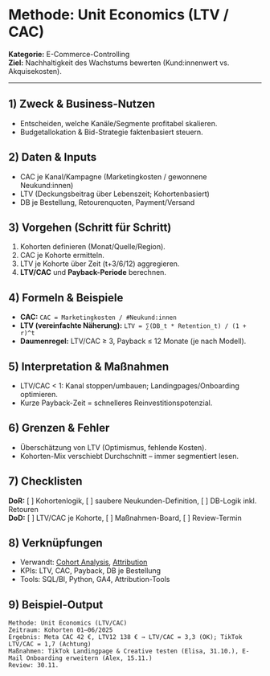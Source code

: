 # Methode: Unit Economics (LTV / CAC)

**Kategorie:** E-Commerce-Controlling  
**Ziel:** Nachhaltigkeit des Wachstums bewerten (Kund:innenwert vs. Akquisekosten).

---

## 1) Zweck & Business-Nutzen
- Entscheiden, welche Kanäle/Segmente profitabel skalieren.
- Budgetallokation & Bid-Strategie faktenbasiert steuern.

## 2) Daten & Inputs
- CAC je Kanal/Kampagne (Marketingkosten / gewonnene Neukund:innen)
- LTV (Deckungsbeitrag über Lebenszeit; Kohortenbasiert)
- DB je Bestellung, Retourenquoten, Payment/Versand

## 3) Vorgehen (Schritt für Schritt)
1. Kohorten definieren (Monat/Quelle/Region).  
2. CAC je Kohorte ermitteln.  
3. LTV je Kohorte über Zeit (t+3/6/12) aggregieren.  
4. **LTV/CAC** und **Payback-Periode** berechnen.

## 4) Formeln & Beispiele
- **CAC:** `CAC = Marketingkosten / #Neukund:innen`  
- **LTV (vereinfachte Näherung):** `LTV = ∑(DB_t * Retention_t) / (1 + r)^t`  
- **Daumenregel:** LTV/CAC ≥ 3, Payback ≤ 12 Monate (je nach Modell).

## 5) Interpretation & Maßnahmen
- LTV/CAC < 1: Kanal stoppen/umbauen; Landingpages/Onboarding optimieren.
- Kurze Payback-Zeit = schnelleres Reinvestitionspotenzial.

## 6) Grenzen & Fehler
- Überschätzung von LTV (Optimismus, fehlende Kosten).
- Kohorten-Mix verschiebt Durchschnitt – immer segmentiert lesen.

## 7) Checklisten
**DoR:** [ ] Kohortenlogik, [ ] saubere Neukunden-Definition, [ ] DB-Logik inkl. Retouren  
**DoD:** [ ] LTV/CAC je Kohorte, [ ] Maßnahmen-Board, [ ] Review-Termin

## 8) Verknüpfungen
- Verwandt: [Cohort Analysis](cohort-analysis-und-churn.md), [Attribution](attribution-modelling.md)  
- KPIs: LTV, CAC, Payback, DB je Bestellung  
- Tools: SQL/BI, Python, GA4, Attribution-Tools

## 9) Beispiel-Output
```text
Methode: Unit Economics (LTV/CAC)
Zeitraum: Kohorten 01–06/2025
Ergebnis: Meta CAC 42 €, LTV12 138 € → LTV/CAC = 3,3 (OK); TikTok LTV/CAC = 1,7 (Achtung)
Maßnahmen: TikTok Landingpage & Creative testen (Elisa, 31.10.), E-Mail Onboarding erweitern (Alex, 15.11.)
Review: 30.11.
```
